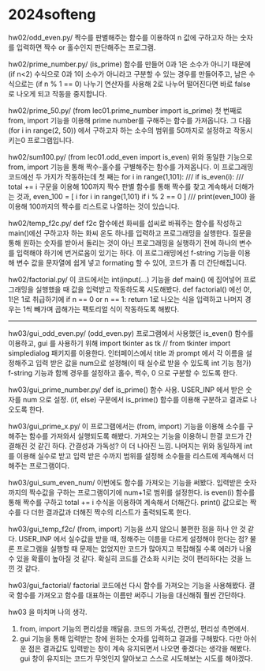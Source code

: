 # 2024softeng
hw02/odd_even.py/ 짝수를 판별해주는 함수를 이용하여 n 값에 구하고자 하는 숫자를 입력하면 짝수 or 홀수인지 판단해주는 프로그램.  

hw02/prime_number.py/ (is_prime) 함수를 만들어 0과 1은 소수가 아니기 때문에 (if n<2) 수식으로 0과 1이 소수가 아니라고 구분할 수 있는 경우를 만들어주고, 남은 수식으로는 (if n % 1 == 0) 나누기 연산자를 사용해 2로 나누어 떨어진다면 바로 false로 나오게 되고 작동을 중지합니다.  

hw02/prime_50.py/ (from lec01.prime_number import is_prime) 첫 번째로 from, import 기능을 이용해 prime number를 구해주는 함수를 가져옵니다. 
그 다음 (for i in range(2, 50)) 에서 구하고자 하는 소수의 범위를 50까지로 설정하고 작동시키는0 프로그램입니다.  

hw02/sum100.py/ (from lec01.odd_even import is_even) 위와 동일한 기능으로 from, import 기능을 통해 짝수-홀수를 구별해주는 함수를 가져옵니다. 
이 프로그래밍 코드에선 두 가지가 작동하는데 첫 째는   for i in range(1,101): /// if is_even(i): ///  total += i 구문을 이용해 100까지 짝수 판별 함수를 통해 짝수를 찾고 계속해서 더해가는 것과, even_100 = [ i for i in range(1,101) if i % 2 == 0 ]  ///  print(even_100) 을 이용해 100까지의 짝수를 리스트로 나열하는 것이 있습니다.
                             
hw02/temp_f2c.py/ def f2c 함수에선 화씨를 섭씨로 바꿔주는 함수를 작성하고 main()에선 구하고자 하는 화씨 온도 하나를 입력하고 프로그래밍을 실행한다. 
질문을 통해 원하는 숫자를 받아서 돌리는 것이 아닌 프로그래밍을 실행하기 전에 하나의 변수를 입력해야 하기에 번거로움이 있기는 하다. 이 프로그래밍에선 f-string 기능을 이용해 변수 값을 문자열에 쉽게 넣고 formating 할 수 있어, 코드가 좀 더 간단해집니다.                      

hw02/factorial.py/ 이 코드에서는 int(input(...) 기능을 def main() 에 집어넣어 프로그래밍을 실행했을 때 값을 입력받고 작동하도록 시도해봤다. 
def factorial() 에선 0!, 1!은 1로 취급하기에 if n == 0 or n == 1: return  1로 나오는 식을 입력하고 나머지 경우는 1씩 빼가며 곱해가는 팩토리얼 식이 작동하도록 해봤다.

--------------------------------------------------------------------------------------------------------------------------------------------------------------------

hw03/gui_odd_even.py/ (odd_even.py) 프로그램에서 사용했던 is_even() 함수를 이용하고, gui 를 사용하기 위해 import tkinter as tk // from tkinter import simpledialog 
패키지를 이용한다. 인터페이스에서 title 과 prompt 에서 각 이름을 설정해주고 입력 받은 값을 num으로 설정해(이 때 실수로 받을 수 있도록 int 기능 첨가) 
f-string 기능과 함께 경우를 설정하고 홀수, 짝수, 0 으로 구분할 수 있도록 한다.    

hw03/gui_prime_number.py/ def is_prime() 함수 사용. USER_INP 에서 받은 숫자를 num 으로 설정. (if, else) 구문에서 is_prime() 함수를 이용해 구분하고 결과로 나오도록 
한다.

hw03/gui_prime_x.py/ 이 프로그램에서는 (from, import) 기능을 이용해 소수를 구해주는 함수를 가져와서 실행되도록 해봤다. 가져오는 기능을 이용하니 한결 코드가 간결해진 것 같긴 하다. 간결성과 가독성? 이 더 나아진 느낌. 나머지는 위와 동일하게 int 를 이용해 실수로 받고 입력 받은 수까지 범위를 설정해 소수들을 리스트에 계속해서 더해주는 프로그램이다.

hw03/gui_sum_even_num/ 이번에도 함수를 가져오는 기능을 써봤다. 입력받은 숫자까지의 짝수값을 구하는 프로그램이기에 num+1로 범위를 설정한다. is even(i) 함수를 통해 짝수를 구하고 total += i 수식을 이용하여 계속해서 더해간다. print() 값으로는 짝수를 다 더한 결과값과 더해진 짝수의 리스트가 출력되도록 한다. 

hw03/gui_temp_f2c/ (from, import) 기능을 쓰지 않으니 불편한 점을 하나 안 것 같다. USER_INP 에서 실수값을 받을 때, 정해주는 이름을 다르게 설정해야 한다는 점? 
물론 프로그램을 실행할 때 문제는 없었지만 코드가 많아지고 복잡해질 수록 에러가 나올 수 있을 확률이 높아질 것 같다. 확실히 코드를 간소화 시키는 것이 편리하다는 것을 느낀 것 같다.  

hw03/gui_factorial/ factorial 코드에선 다시 함수를 가져오는 기능을 사용해봤다. 결국 함수를 가져오고 함수를 대표하는 이름만 써주니 기능을 대신해줘 훨씬 간단하다. 

hw03 을 마치며 나의 생각.

1) from, import 기능의 편리성을 깨달음. 코드의 가독성, 간편성, 편리성 측면에서.
2) gui 기능을 통해 입력받는 창에 원하는 숫자를 입력하고 결과를 구해봤다. 다만 아쉬운 점은 결과값도 입력받는 창이 계속 유지되면서 나오면 좋겠다는 생각을 해봤다.
   gui 창이 유지되는 코드가 무엇인지 알아보고 스스로 시도해보는 시도를 해야겠다.    
